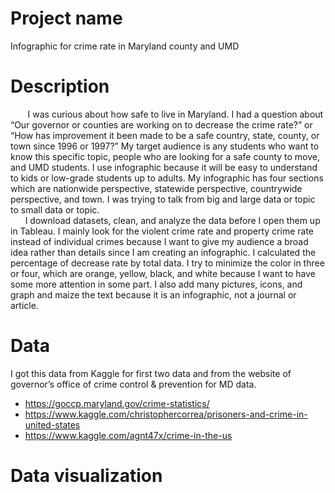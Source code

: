 # Project name
Infographic for crime rate in Maryland county and UMD

# Description
&nbsp;&nbsp;&nbsp;&nbsp;&nbsp;&nbsp;&nbsp;I was curious about how safe to live in Maryland. I had
a question about “Our governor or counties are working on to decrease
the crime rate?” or “How has improvement it been made to be a safe
country, state, county, or town since 1996 or 1997?” My target audience is
any students who want to know this specific topic, people who are looking
for a safe county to move, and UMD students. I use infographic because it
will be easy to understand to kids or low-grade students up to adults. My
infographic has four sections which are nationwide perspective, statewide
perspective, countrywide perspective, and town. I was trying to talk from
big and large data or topic to small data or topic.<br>
&nbsp;&nbsp;&nbsp;&nbsp;&nbsp;&nbsp;I download datasets, clean, and analyze the data before I open them up in
Tableau. I mainly look for the violent crime rate and property crime rate
instead of individual crimes because I want to give my audience a broad
idea rather than details since I am creating an infographic. I calculated the
percentage of decrease rate by total data. I try to minimize the color in
three or four, which are orange, yellow, black, and white because I want to
have some more attention in some part. I also add many pictures, icons,
and graph and maize the text because it is an infographic, not a journal or
article.

# Data
I got this data from Kaggle for first two data and from the website of governor’s office of
crime control & prevention for MD data.
* https://goccp.maryland.gov/crime-statistics/<br>
* https://www.kaggle.com/christophercorrea/prisoners-and-crime-in-united-states<br>
* https://www.kaggle.com/agnt47x/crime-in-the-us<br>

# Data visualization

